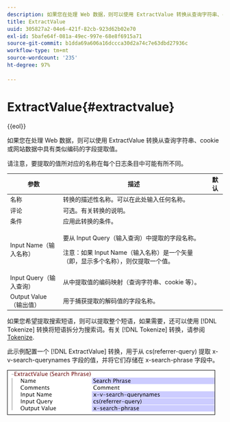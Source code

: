 ```yaml
---
description: 如果您在处理 Web 数据，则可以使用 ExtractValue 转换从查询字符串、cookie 或网站数据中具有类似编码的字段提取值。
title: ExtractValue
uuid: 305827a2-04e6-421f-82cb-923d62b02e70
exl-id: 5bafe64f-081a-49ec-997e-68e8f6915a71
source-git-commit: b1dda69a606a16dccca30d2a74c7e63dbd27936c
workflow-type: tm+mt
source-wordcount: '235'
ht-degree: 97%

---
```


# ExtractValue{#extractvalue}

{{eol}}

如果您在处理 Web 数据，则可以使用 ExtractValue 转换从查询字符串、cookie 或网站数据中具有类似编码的字段提取值。

请注意，要提取的值所对应的名称在每个日志条目中可能有所不同。

<table id="table_D16A39BE035043628A4D6F7452952304"> 
 <thead> 
  <tr> 
   <th colname="col1" class="entry"> 参数 </th> 
   <th colname="col2" class="entry"> 描述 </th> 
   <th colname="col3" class="entry"> 默认 </th> 
  </tr> 
 </thead>
 <tbody> 
  <tr> 
   <td colname="col1"> 名称 </td> 
   <td colname="col2"> 转换的描述性名称。可以在此处输入任何名称。 </td> 
   <td colname="col3"></td> 
  </tr> 
  <tr> 
   <td colname="col1"> 评论 </td> 
   <td colname="col2"> 可选。有关转换的说明。 </td> 
   <td colname="col3"></td> 
  </tr> 
  <tr> 
   <td colname="col1"> 条件 </td> 
   <td colname="col2"> 应用此转换的条件。 </td> 
   <td colname="col3"></td> 
  </tr> 
  <tr> 
   <td colname="col1"> Input Name（输入名称） </td> 
   <td colname="col2"> <p>要从 Input Query（输入查询）中提取的字段名称。 </p> <p> <p>注意：如果 Input Name（输入名称）是一个矢量（即，显示多个名称），则仅提取一个值。 </p> </p> </td> 
   <td colname="col3"></td> 
  </tr> 
  <tr> 
   <td colname="col1"> Input Query（输入查询） </td> 
   <td colname="col2"> 从中提取值的编码映射（查询字符串、cookie 等）。 </td> 
   <td colname="col3"></td> 
  </tr> 
  <tr> 
   <td colname="col1"> Output Value（输出值） </td> 
   <td colname="col2"> 用于捕获提取的解码值的字段名称。 </td> 
   <td colname="col3"></td> 
  </tr> 
 </tbody> 
</table>

如果您希望提取搜索短语，则可以提取整个短语，如果需要，还可以使用 [!DNL Tokenize] 转换将短语拆分为搜索词。有关 [!DNL Tokenize] 转换，请参阅 [Tokenize](../../../../../home/c-dataset-const-proc/c-data-trans/c-transf-types/c-standard-transf/c-tokenize.md#concept-f460aa5df3a7476e971af29cf5d9b32c).

此示例配置一个 [!DNL ExtractValue] 转换，用于从 cs(referrer-query) 提取 x-v-search-querynames 字段的值，并将它们存储在 x-search-phrase 字段中。

![](assets/cfg_TransformationType_ExtractValue.png)
